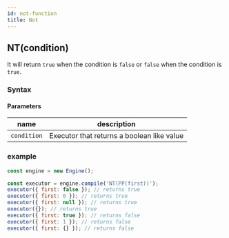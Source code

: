 ```yaml
---
id: not-function
title: Not
---
```


## NT(condition)

It will return `true` when the condition is `false` or `false` when the condition is `true`.

### Syntax

<ny-railroad-diagram diagram="Diagram('NT','(',
    NonTerminal('term', optionsBuilder('href', 'term#term')),
    ')')"></ny-railroad-diagram>

#### Parameters

| name        | description                                |
| ----------- | ------------------------------------------ |
| `condition` | Executor that returns a boolean like value |

### example

```javascript
const engine = new Engine();

const executor = engine.compile('NT(PP(first))');
executor({ first: false }); // returns true
executor({ first: 0 }); // returns true
executor({ first: null }); // returns true
executor({}); // returns true
executor({ first: true }); // returns false
executor({ first: 1 }); // returns false
executor({ first: {} }); // returns false
```

